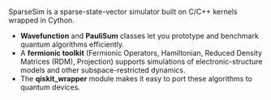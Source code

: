 SparseSim is a sparse-state-vector simulator built on C/C++ kernels wrapped in Cython.

- **Wavefunction** and **PauliSum** classes let you prototype and benchmark quantum algorithms efficiently.  
- A **fermionic toolkit** (Fermionic Operators, Hamiltonian, Reduced Density Matrices (RDM), Projection) supports simulations of electronic-structure models and other subspace-restricted dynamics.  
- The **qiskit_wrapper** module makes it easy to port these algorithms to quantum devices.

